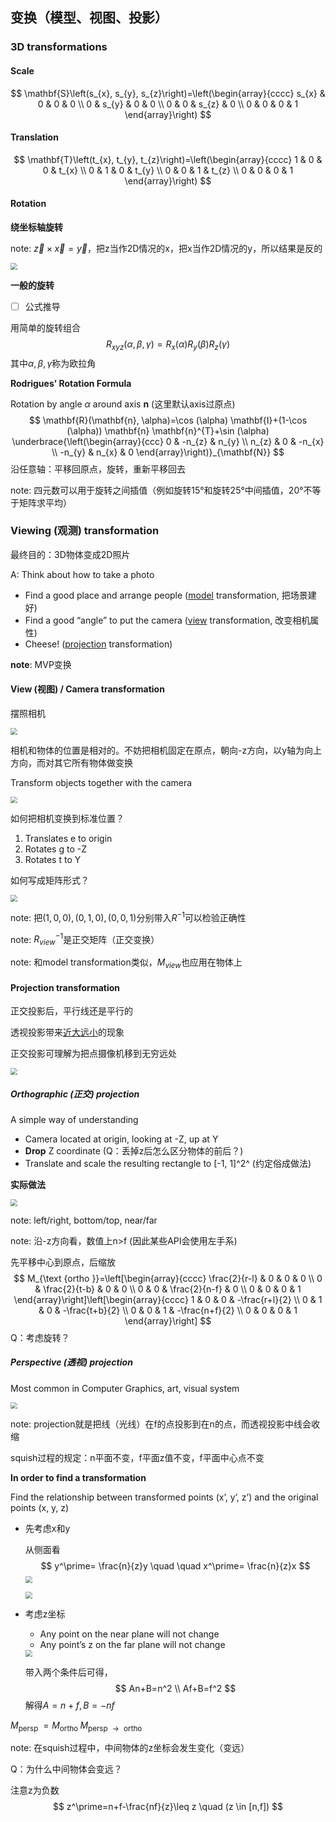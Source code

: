 ## 变换（模型、视图、投影）

### 3D transformations

#### Scale

$$
\mathbf{S}\left(s_{x}, s_{y}, s_{z}\right)=\left(\begin{array}{cccc}
s_{x} & 0 & 0 & 0 \\
0 & s_{y} & 0 & 0 \\
0 & 0 & s_{z} & 0 \\
0 & 0 & 0 & 1
\end{array}\right)
$$
#### Translation

$$
\mathbf{T}\left(t_{x}, t_{y}, t_{z}\right)=\left(\begin{array}{cccc}
1 & 0 & 0 & t_{x} \\
0 & 1 & 0 & t_{y} \\
0 & 0 & 1 & t_{z} \\
0 & 0 & 0 & 1
\end{array}\right)
$$

#### Rotation

**绕坐标轴旋转**

note: $\vec z \times \vec x =\vec y$，把z当作2D情况的x，把x当作2D情况的y，所以结果是反的

<img src="img/lec4-rotation3D.png" style="zoom:67%;" />

**一般的旋转**

- [ ] 公式推导

用简单的旋转组合
$$
R_{xyz}(\alpha,\beta,\gamma)=R_{x}(\alpha)R_{y}(\beta)R_z(\gamma)
$$
其中$\alpha,\beta,\gamma$称为欧拉角

**Rodrigues’ Rotation Formula**

Rotation by angle $\alpha$ around axis $\mathbf{n}$ (这里默认axis过原点)
$$
\mathbf{R}(\mathbf{n}, \alpha)=\cos (\alpha) \mathbf{I}+(1-\cos (\alpha)) \mathbf{n} \mathbf{n}^{T}+\sin (\alpha) \underbrace{\left(\begin{array}{ccc}
0 & -n_{z} & n_{y} \\
n_{z} & 0 & -n_{x} \\
-n_{y} & n_{x} & 0
\end{array}\right)}_{\mathbf{N}}
$$
沿任意轴：平移回原点，旋转，重新平移回去

note: 四元数可以用于旋转之间插值（例如旋转15°和旋转25°中间插值，20°不等于矩阵求平均）



### Viewing (观测) transformation

最终目的：3D物体变成2D照片

A: Think about how to take a photo

- Find a good place and arrange people (<u>model</u> transformation, 把场景建好)
- Find a good “angle” to put the camera (<u>view</u> transformation, 改变相机属性)
- Cheese! (<u>projection</u> transformation)

**note**: MVP变换

#### View (视图) / Camera transformation

摆照相机

<img src="img/lec4-camera.png" style="zoom:67%;" />

相机和物体的位置是相对的。不妨把相机固定在原点，朝向-z方向，以y轴为向上方向，而对其它所有物体做变换

Transform objects together with the camera

<img src="img/lec4-fix-camera.png" style="zoom:67%;" />

如何把相机变换到标准位置？

1. Translates e to origin
2. Rotates g to -Z
3. Rotates t to Y

如何写成矩阵形式？

<img src="img/lec4-M-view.png" style="zoom:67%;" />

note: 把$(1,0,0),(0,1,0),(0,0,1)$分别带入$R^{-1}$可以检验正确性

note: $R_{view}^{-1}$是正交矩阵（正交变换）

note: 和model transformation类似，$M_{view}$也应用在物体上



#### Projection transformation

正交投影后，平行线还是平行的

透视投影带来<u>近大远小</u>的现象

正交投影可理解为把点摄像机移到无穷远处

<img src="img/lec4-projection.png" style="zoom: 67%;" />

##### Orthographic (正交) projection

A simple way of understanding

- Camera located at origin, looking at -Z, up at Y
- **Drop** Z coordinate (Q：丢掉z后怎么区分物体的前后？)
- Translate and scale the resulting rectangle to [-1, 1]^2^ (约定俗成做法)

**实际做法**

<img src="img/lec4-orthographic-projection.png" style="zoom:67%;" />

note: left/right, bottom/top, near/far

note: 沿-z方向看，数值上n>f (因此某些API会使用左手系)

先平移中心到原点，后缩放
$$
M_{\text {ortho }}=\left[\begin{array}{cccc}
\frac{2}{r-l} & 0 & 0 & 0 \\
0 & \frac{2}{t-b} & 0 & 0 \\
0 & 0 & \frac{2}{n-f} & 0 \\
0 & 0 & 0 & 1
\end{array}\right]\left[\begin{array}{cccc}
1 & 0 & 0 & -\frac{r+l}{2} \\
0 & 1 & 0 & -\frac{t+b}{2} \\
0 & 0 & 1 & -\frac{n+f}{2} \\
0 & 0 & 0 & 1
\end{array}\right]
$$
Q：考虑旋转？



##### Perspective (透视) projection

Most common in Computer Graphics, art, visual system

<img src="img/lec4-perspective-projection.png" style="zoom:67%;" />

note: projection就是把线（光线）在f的点投影到在n的点，而透视投影中线会收缩

squish过程的规定：n平面不变，f平面z值不变，f平面中心点不变

**In order to find a transformation**

Find the relationship between transformed points (x’, y’, z’) and the original points (x, y, z)

- 先考虑x和y

  从侧面看
  $$
  y^\prime= \frac{n}{z}y \quad \quad x^\prime= \frac{n}{z}x
  $$
  <img src="img/lec4-perspective-trans0.png" style="zoom:67%;" />

  <img src="img/lec4-perspective-trans1.png" style="zoom:67%;" />

- 考虑z坐标

  - Any point on the near plane will not change
  - Any point’s z on the far plane will not change

  <img src="img/lec4-perspective-trans2.png" style="zoom:67%;" />

  带入两个条件后可得，
  $$
  An+B=n^2 \\
  Af+B=f^2
  $$
  解得$A=n+f,B=-nf$



$M_{\text {persp }}=M_{\text {ortho }} M_{\text {persp } \rightarrow \text { ortho }}$

note: 在squish过程中，中间物体的z坐标会发生变化（变远）

Q：为什么中间物体会变远？

注意z为负数
$$
z^\prime=n+f-\frac{nf}{z}\leq z \quad (z \in [n,f])
$$